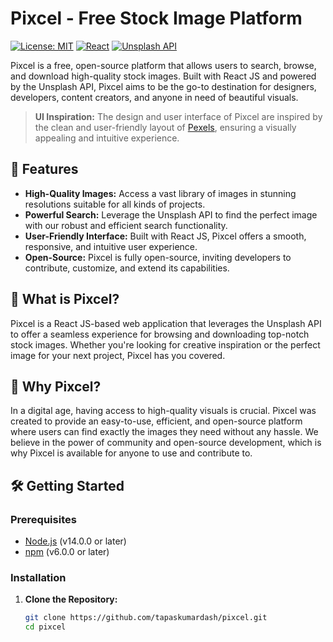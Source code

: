 # Pixcel - Free Stock Image Platform

[![License: MIT](https://img.shields.io/badge/License-MIT-green.svg)](https://opensource.org/licenses/MIT)
[![React](https://img.shields.io/badge/React-v18.2.0-blue.svg)](https://reactjs.org/)
[![Unsplash API](https://img.shields.io/badge/Unsplash-API-brightgreen.svg)](https://unsplash.com/developers)

Pixcel is a free, open-source platform that allows users to search, browse, and download high-quality stock images. Built with React JS and powered by the Unsplash API, Pixcel aims to be the go-to destination for designers, developers, content creators, and anyone in need of beautiful visuals.

> **UI Inspiration:** The design and user interface of Pixcel are inspired by the clean and user-friendly layout of [Pexels](https://www.pexels.com/), ensuring a visually appealing and intuitive experience.

## 🚀 Features

- **High-Quality Images:** Access a vast library of images in stunning resolutions suitable for all kinds of projects.
- **Powerful Search:** Leverage the Unsplash API to find the perfect image with our robust and efficient search functionality.
- **User-Friendly Interface:** Built with React JS, Pixcel offers a smooth, responsive, and intuitive user experience.
- **Open-Source:** Pixcel is fully open-source, inviting developers to contribute, customize, and extend its capabilities.

## 📸 What is Pixcel?

Pixcel is a React JS-based web application that leverages the Unsplash API to offer a seamless experience for browsing and downloading top-notch stock images. Whether you're looking for creative inspiration or the perfect image for your next project, Pixcel has you covered.

## 🧠 Why Pixcel?

In a digital age, having access to high-quality visuals is crucial. Pixcel was created to provide an easy-to-use, efficient, and open-source platform where users can find exactly the images they need without any hassle. We believe in the power of community and open-source development, which is why Pixcel is available for anyone to use and contribute to.

## 🛠️ Getting Started

### Prerequisites

- [Node.js](https://nodejs.org/en/download/) (v14.0.0 or later)
- [npm](https://www.npmjs.com/get-npm) (v6.0.0 or later)

### Installation

1. **Clone the Repository:**

   ```bash
   git clone https://github.com/tapaskumardash/pixcel.git
   cd pixcel

